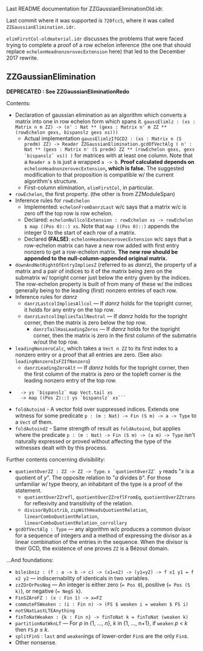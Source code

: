 Last README documentation for ZZGaussianEliminationOld.idr.

Last commit where it was supported is `720fcc5`, where it was called `ZZGaussianElimination.idr`.

`elimFirstCol-oldmaterial.idr` discusses the problems that were faced trying to complete a proof of a row echelon inference (the one that should replace `echelonHeadnonzerovecExtension` here) that led to the December 2017 rewrite.

## ZZGaussianElimination

__DEPRECATED : See ZZGaussianEliminationRedo__

Contents:
* Declaration of gaussian elimination as an algorithm which converts a matrix into one in row echelon form which spans it. `gaussElimlz : (xs : Matrix n m ZZ) -> (n' : Nat ** (gexs : Matrix n' m ZZ ** (rowEchelon gexs, bispanslz gexs xs)))`
	* Actual implementation ```gaussElimlzIfGCD2 : (xs : Matrix n (S predm) ZZ)
	-> Reader ZZGaussianElimination.gcdOfVectAlg
		( n' : Nat ** (gexs : Matrix n' (S predm) ZZ
			** (rowEchelon gexs, gexs `bispanslz` xs)) )``` for matrices with at least one column. Note that a `Reader a b` is just a wrapped `a -> b`. __Proof calculated depends on__ `echelonHeadnonzerovecExtension`__, which is false.__ The suggested modification to that proposition is compatible w/ the current algorithm's structure.
	* First-column elimination, `elimFirstCol`, in particular.
* `rowEchelon`, the first property. (the other is from ZZModuleSpan)
* Inference rules for `rowEchelon`
	* Implemented: `echelonFromDanrzLast` w/c says that a matrix w/c is zero off the top row is row echelon.
	* Declared: `echelonNullcolExtension : rowEchelon xs -> rowEchelon $ map ((Pos 0)::) xs`. Note that `map ((Pos 0)::)` appends the integer 0 to the start of each row of a matrix.
	* Declared __(FALSE)__: `echelonHeadnonzerovecExtension` w/c says that a row-echelon matrix can have a new row added with first entry nonzero to get a row-echelon matrix. __The new row should be appended to the null-column-appended original matrix.__
* `downAndNotRightOfEntryImpliesZ` (referred to as _danrz_), the property of a matrix and a pair of indices to it of the matrix being zero on the submatrix w/ topright corner just below the entry given by the indices. The row-echelon property is built of from many of these w/ the indices generally being to the leading (first) nonzero entries of each row.
* Inference rules for _danrz_
	* `danrzLastcolImpliesAllcol` — If _danrz_ holds for the topright corner, it holds for any entry on the top row.
	* `danrzLastcolImpliesTailNeutral` — If _danrz_ holds for the topright corner, then the matrix is zero below the top row.
		* `danrzTailHasLeadingZeros` — If _danrz_ holds for the topright corner, then the matrix is zero in the first column of the submatrix w/out the top row.
* `leadingNonzeroCalc`, which takes a `Vect n ZZ` to its first index to a nonzero entry or a proof that all entries are zero. (See also: `leadingNonzeroIsFZIfNonzero`)
	* `danrzLeadingZeroAlt` — If _danrz_ holds for the topright corner, then the first column of the matrix is zero or the topleft corner is the leading nonzero entry of the top row.
* ```bispansNulltailcolExtension : downAndNotRightOfEntryImpliesZ (x::xs) FZ FZ
	-> ys `bispanslz` map Vect.tail xs
	-> map ((Pos Z)::) ys `bispanslz` xs```
* `foldAutoind` - A vector fold over suppressed indices. Extends one witness for some predicate `p : (m : Nat) -> Fin (S m) -> a -> Type` to a `Vect` of them.
* `foldAutoind2` - Same strength of result as `foldAutoind`, but applies where the predicate `p : (m : Nat) -> Fin (S m) -> (a m) -> Type` isn't naturally expressed or proved without affecting the type of the witnesses dealt with by this process.

Further contents concerning divisibility:
* `quotientOverZZ : ZZ -> ZZ -> Type`. ```x `quotientOverZZ` y``` reads "_x_ is a quotient of _y_". The opposite relation to "_a_ divides _b_". For those unfamiliar w/ type theory, an inhabitant of the type is a proof of the statement.
	* `quotientOverZZrefl`, `quotientOverZZreflFromEq`, `quotientOverZZtrans` for reflexivity and transitivity of the relation.
	* `divisorByDistrib`, `zipWithHeadsQuotientRelation`, `linearComboQuotientRelation`, `linearComboQuotientRelation_corrollary`
* `gcdOfVectAlg : Type` — any algorithm w/c produces a common divisor for a sequence of integers and a method of expressing the divisor as a linear combination of the entries in the sequence. When the divisor is their GCD, the existence of one proves `ZZ` is a Bézout domain.

...And foundations:
* `bileibniz : (f : a -> b -> c) -> (x1=x2) -> (y1=y2) -> f x1 y1 = f x2 y2` — indiscernability of identicals in two variables.
* `zzZOrOrPosNeg` — An integer is either zero (`= Pos 0`), positive (`= Pos (S k)`), or negative (`= NegS k`).
* `FinSZAreFZ : (x : Fin 1) -> x=FZ`
* `commuteFSWeaken : (i : Fin n) -> (FS $ weaken i = weaken $ FS i)`
* `notSNatLastLTEAnything`
* `finToNatWeaken : {k : Fin n} -> finToNat k = finToNat (weaken k)`
* `partitionNatWknLT` — For _p_ in \{1, ..., _n_\}, _k_ in \{1, ..., n+1\}, if `weaken` _p_ < _k_ then `FS` _p_ ≤ _k_.
* `splitFinS` : `last` and `weaken`ings of lower-order `Fin`s are the only `Fin`s.
* Other nonsense.
